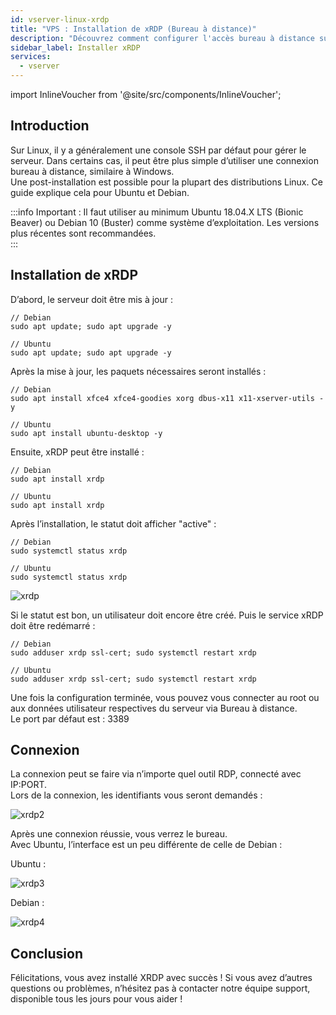 ```yaml
---
id: vserver-linux-xrdp
title: "VPS : Installation de xRDP (Bureau à distance)"
description: "Découvrez comment configurer l'accès bureau à distance sur des serveurs Ubuntu et Debian pour une gestion et un contrôle facilités → En savoir plus maintenant"
sidebar_label: Installer xRDP
services:
  - vserver
---
```


import InlineVoucher from '@site/src/components/InlineVoucher';

## Introduction

Sur Linux, il y a généralement une console SSH par défaut pour gérer le serveur. Dans certains cas, il peut être plus simple d’utiliser une connexion bureau à distance, similaire à Windows.  
Une post-installation est possible pour la plupart des distributions Linux. Ce guide explique cela pour Ubuntu et Debian.  
<InlineVoucher />

:::info
Important : Il faut utiliser au minimum Ubuntu 18.04.X LTS (Bionic Beaver) ou Debian 10 (Buster) comme système d’exploitation. Les versions plus récentes sont recommandées.  
:::

## Installation de xRDP

D’abord, le serveur doit être mis à jour :  
```
// Debian
sudo apt update; sudo apt upgrade -y

// Ubuntu
sudo apt update; sudo apt upgrade -y
```

Après la mise à jour, les paquets nécessaires seront installés :  
```
// Debian
sudo apt install xfce4 xfce4-goodies xorg dbus-x11 x11-xserver-utils -y

// Ubuntu
sudo apt install ubuntu-desktop -y
```

Ensuite, xRDP peut être installé :  
```
// Debian
sudo apt install xrdp

// Ubuntu
sudo apt install xrdp
```

Après l’installation, le statut doit afficher "active" :  
```
// Debian
sudo systemctl status xrdp

// Ubuntu
sudo systemctl status xrdp
```
![xrdp](https://screensaver01.zap-hosting.com/index.php/s/P3G4ztqbYjZZMGR/preview)

Si le statut est bon, un utilisateur doit encore être créé. Puis le service xRDP doit être redémarré :  
```
// Debian
sudo adduser xrdp ssl-cert; sudo systemctl restart xrdp

// Ubuntu
sudo adduser xrdp ssl-cert; sudo systemctl restart xrdp
```

Une fois la configuration terminée, vous pouvez vous connecter au root ou aux données utilisateur respectives du serveur via Bureau à distance.  
Le port par défaut est : 3389

## Connexion

La connexion peut se faire via n’importe quel outil RDP, connecté avec IP:PORT.  
Lors de la connexion, les identifiants vous seront demandés :  

![xrdp2](https://screensaver01.zap-hosting.com/index.php/s/GHzrDz6Ct3TGDN2/preview)

Après une connexion réussie, vous verrez le bureau.  
Avec Ubuntu, l’interface est un peu différente de celle de Debian :

Ubuntu :  

![xrdp3](https://screensaver01.zap-hosting.com/index.php/s/tgkAEyQxXnrk3Qr/preview)

Debian :  

![xrdp4](https://screensaver01.zap-hosting.com/index.php/s/gtxmQcPACEZJce7/preview)


## Conclusion

Félicitations, vous avez installé XRDP avec succès ! Si vous avez d’autres questions ou problèmes, n’hésitez pas à contacter notre équipe support, disponible tous les jours pour vous aider !  

<InlineVoucher />